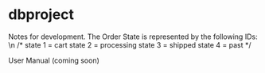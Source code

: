 # dbproject

Notes for development.  The Order State is represented by the following IDs:
\n
/*
state 1 = cart
state 2 = processing
state 3 = shipped
state 4 = past
*/

User Manual (coming soon)
